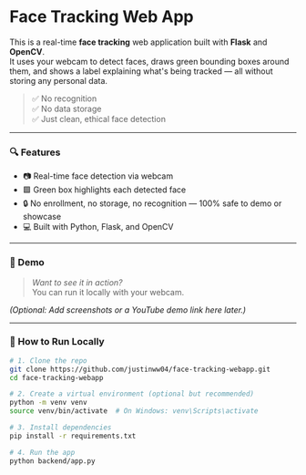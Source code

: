 # Face Tracking Web App

This is a real-time **face tracking** web application built with **Flask** and **OpenCV**.  
It uses your webcam to detect faces, draws green bounding boxes around them, and shows a label explaining what's being tracked — all without storing any personal data.

> ✅ No recognition  
> ✅ No data storage  
> ✅ Just clean, ethical face detection

---

### 🔍 Features

- 📷 Real-time face detection via webcam
- 🟩 Green box highlights each detected face
- 🔒 No enrollment, no storage, no recognition — 100% safe to demo or showcase
- 💻 Built with Python, Flask, and OpenCV

---

### 📸 Demo

> _Want to see it in action?_  
> You can run it locally with your webcam.

_(Optional: Add screenshots or a YouTube demo link here later.)_

---

### 🚀 How to Run Locally

```bash
# 1. Clone the repo
git clone https://github.com/justinww04/face-tracking-webapp.git
cd face-tracking-webapp

# 2. Create a virtual environment (optional but recommended)
python -m venv venv
source venv/bin/activate  # On Windows: venv\Scripts\activate

# 3. Install dependencies
pip install -r requirements.txt

# 4. Run the app
python backend/app.py
